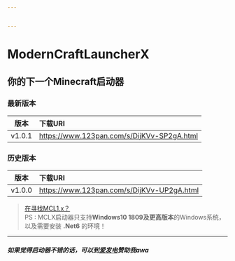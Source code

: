 ```yaml
---


---
```


<h1 id="moderncraftlauncherx"><span class="prefix"></span><span class="content">ModernCraftLauncherX</span><span class="suffix"></span></h1>
<h2 id="你的下一个minecraft启动器"><span class="prefix"></span><span class="content">你的下一个Minecraft启动器</span><span class="suffix"></span></h2>
<h3 id="最新版本"><span class="prefix"></span><span class="content">最新版本</span><span class="suffix"></span></h3>

<table>
<thead>
<tr>
<th align="center">版本</th>
<th align="left">下载URI</th>
</tr>
</thead>
<tbody>
<tr>
<td align="center">v1.0.1</td>
<td align="left"><a href="https://www.123pan.com/s/DijKVv-SP2gA.html">https://www.123pan.com/s/DijKVv-SP2gA.html</a></td>
</tr>
</tbody>
</table><h3 id="历史版本"><span class="prefix"></span><span class="content">历史版本</span><span class="suffix"></span></h3>

<table>
<thead>
<tr>
<th align="center">版本</th>
<th align="left">下载URI</th>
</tr>
</thead>
<tbody>
<tr>
<td align="center">v1.0.0</td>
<td align="left"><a href="https://www.123pan.com/s/DijKVv-UP2gA.html">https://www.123pan.com/s/DijKVv-UP2gA.html</a></td>
</tr>
</tbody>
</table><blockquote>
<p><a href="https://akchiji888.github.io/mcl1">在寻找MCL1.x？</a><br>
PS : MCLX启动器只支持<strong>Windows10 1809及更高版本</strong>的Windows系统，以及需要安装 <strong>.Net6</strong> 的环境！</p>
</blockquote>
<hr>
<h5 id="如果觉得启动器不错的话，可以到爱发电赞助我awa"><span class="prefix"></span><span class="content">如果觉得启动器不错的话，可以到<a href="https://afdian.net/a/mcl888">爱发电</a>赞助我awa</span><span class="suffix"></span></h5>

